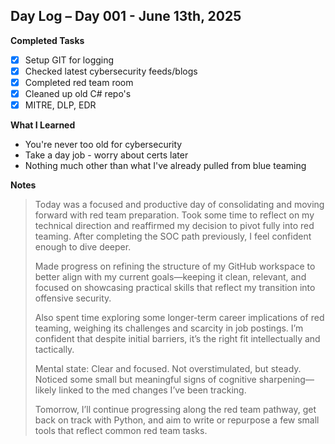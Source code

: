 ## Day Log – Day 001 - June 13th, 2025

<summary><strong>Completed Tasks</strong></summary>

 - [x] Setup GIT for logging
 - [x] Checked latest cybersecurity feeds/blogs
 - [x] Completed red team room
 - [x] Cleaned up old C# repo's
 - [x] MITRE, DLP, EDR

<summary><strong>What I Learned</strong></summary>

- You're never too old for cybersecurity
- Take a day job - worry about certs later
- Nothing much other than what I've already pulled from blue teaming

<summary><strong>Notes</strong></summary>

> Today was a focused and productive day of consolidating and moving
> forward with red team preparation. Took some time to reflect on my
> technical direction and reaffirmed my decision to pivot fully into red
> teaming. After completing the SOC path previously, I feel confident
> enough to dive deeper.
> 
> Made progress on refining the structure of my GitHub workspace to
> better align with my current goals—keeping it clean, relevant, and
> focused on showcasing practical skills that reflect my transition into
> offensive security.
> 
> Also spent time exploring some longer-term career implications of red
> teaming, weighing its challenges and scarcity in job postings. I’m
> confident that despite initial barriers, it’s the right fit
> intellectually and tactically.
> 
> Mental state: Clear and focused. Not overstimulated, but steady.
> Noticed some small but meaningful signs of cognitive sharpening—likely
> linked to the med changes I’ve been tracking.
> 
> Tomorrow, I’ll continue progressing along the red team pathway, get
> back on track with Python, and aim to write or repurpose a few small
> tools that reflect common red team tasks.

<!--stackedit_data:
eyJoaXN0b3J5IjpbMzQzMDM2MzM3LDk1NDk1NjQyMCwxNzI3OD
A0Njk5XX0=
-->